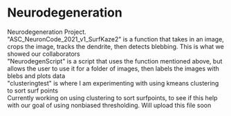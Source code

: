 # Neurodegeneration
Neurodegeneration Project.\
"ASC_NeuronCode_2021_v1_SurfKaze2" is a function that takes in an image, crops the image, tracks the dendrite, then detects blebbing. This is what we showed our collaborators\
"NeurodegenScript" is a script that uses the function mentioned above, but allows the user to use it for a folder of images, then labels the images with blebs and plots data\
"clusteringtest" is where I am experimenting with using kmeans clustering to sort surf points\
Currently working on using clustering to sort surfpoints, to see if this help with our goal of using nonbiased thresholding. Will upload this file soon

